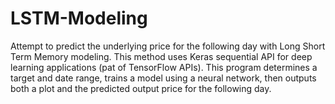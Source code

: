 # LSTM-Modeling
Attempt to predict the underlying price for the following day with Long Short Term Memory modeling. This method uses Keras sequential API for deep learning applications (pat of TensorFlow APIs). This program determines a target and date range, trains a model using a neural network, then outputs both a plot and the predicted output price for the following day.
